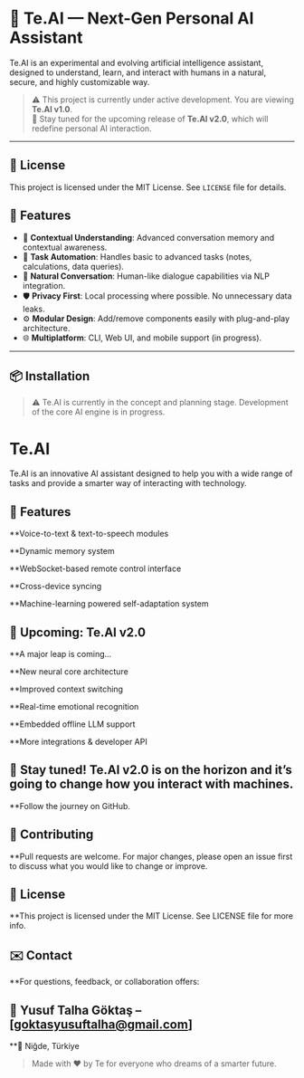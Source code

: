 # 🤖 Te.AI — Next-Gen Personal AI Assistant

Te.AI is an experimental and evolving artificial intelligence assistant, designed to understand, learn, and interact with humans in a natural, secure, and highly customizable way.

> ⚠️ This project is currently under active development. You are viewing **Te.AI v1.0**.  
> 🚨 Stay tuned for the upcoming release of **Te.AI v2.0**, which will redefine personal AI interaction.

---
## 📜 License  
This project is licensed under the MIT License. See `LICENSE` file for details.

## 🚀 Features

- 🧠 **Contextual Understanding**: Advanced conversation memory and contextual awareness.
- 🎯 **Task Automation**: Handles basic to advanced tasks (notes, calculations, data queries).
- 💬 **Natural Conversation**: Human-like dialogue capabilities via NLP integration.
- 🛡️ **Privacy First**: Local processing where possible. No unnecessary data leaks.
- ⚙️ **Modular Design**: Add/remove components easily with plug-and-play architecture.
- 🌐 **Multiplatform**: CLI, Web UI, and mobile support (in progress).

---

## 📦 Installation

> ⚠️ Te.AI is currently in the concept and planning stage. Development of the core AI engine is in progress.

# Te.AI

Te.AI is an innovative AI assistant designed to help you with a wide range of tasks and provide a smarter way of interacting with technology.

## 🔧 Features
**Voice-to-text & text-to-speech modules

**Dynamic memory system

**WebSocket-based remote control interface

**Cross-device syncing

**Machine-learning powered self-adaptation system

## 🔔 Upcoming: Te.AI v2.0
**A major leap is coming...

**New neural core architecture

**Improved context switching

**Real-time emotional recognition

**Embedded offline LLM support

**More integrations & developer API

## 🚨 Stay tuned! Te.AI v2.0 is on the horizon and it’s going to change how you interact with machines.

**Follow the journey on GitHub.

## 🤝 Contributing
**Pull requests are welcome. For major changes, please open an issue first to discuss what you would like to change or improve.

## 📜 License
**This project is licensed under the MIT License. See LICENSE file for more info.

## ✉️ Contact
**For questions, feedback, or collaboration offers:

## 📧 Yusuf Talha Göktaş – [goktasyusuftalha@gmail.com]
**📍 Niğde, Türkiye

>Made with ❤️ by Te for everyone who dreams of a smarter future.
